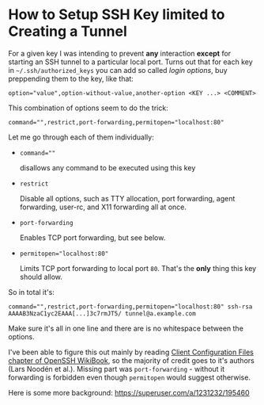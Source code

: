 # How to Setup SSH Key limited to Creating a Tunnel

For a given key I was intending to prevent **any** interaction **except** for starting an SSH tunnel to a particular local port. Turns out that for each key in `~/.ssh/authorized_keys` you can add so called *login options*, buy preppending them to the key, like that:

    option="value",option-without-value,another-option <KEY ...> <COMMENT>

This combination of options seem to do the trick:

    command="",restrict,port-forwarding,permitopen="localhost:80"

Let me go through each of them individually:

- `command=""`

  disallows any command to be executed using this key

- `restrict`

  Disable all options, such as TTY allocation, port forwarding, agent forwarding, user-rc, and X11 forwarding all at once.

- `port-forwarding`

  Enables TCP port forwarding, but see below.

- `permitopen="localhost:80"`

  Limits TCP port forwarding to local port `80`. That's the **only** thing this key should allow.

So in total it's:

```
command="",restrict,port-forwarding,permitopen="localhost:80" ssh-rsa AAAAB3NzaC1yc2EAAA[...]3c7rmJT5/ tunnel@a.example.com
```

Make sure it's all in one line and there are is no whitespace between the options.

I've been able to figure this out mainly by reading [Client Configuration Files chapter of OpenSSH WikiBook](https://en.wikibooks.org/wiki/OpenSSH/Client_Configuration_Files), so the majority of credit goes to it's authors (Lars Noodén et al.). Missing part was `port-forwarding` - without it forwarding is forbidden even though `permitopen` would suggest otherwise.

Here is some more background: https://superuser.com/a/1231232/195460
